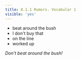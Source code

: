 ```yaml
---
title: 8.1.1 Rumors. Vocabular 1
visible: 'yes'
---
```


- beat around the bush
- I don't buy that
- on the line
- worked up

_Don't beat around the bush!_ 
